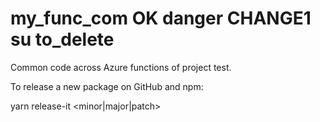 # my_func_com  OK  danger CHANGE1 su to_delete

Common code across Azure functions of project test.


To release a new package on GitHub and npm:

yarn release-it <minor|major|patch>
